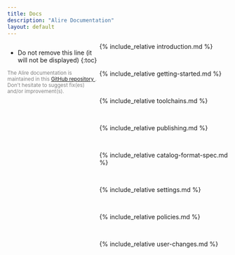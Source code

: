 ```yaml
---
title: Docs
description: "Alire Documentation"
layout: default
---
```

<div class="card">
  <style>
/* Create two equal columns that floats next to each other */
.doc_toc {
  float: left;
  width: 15em;
  position: sticky;
  top: 1em;
  bottom: 1em;
  overflow-y: scroll;
  height: 100vh;
}

.doc_content {
  float: left;
  width: calc(100% - 15em);
  padding-left: 1em;
}

/* Clear floats after the columns */
.doc_row:after {
  content: "";
  display: table;
  clear: both;
}

/* Responsive layout - makes the two columns stack on top of each other instead
of next to each other */

@media screen and (max-width: 60em) {
  .doc_toc {
    width: 100%;
  }
  .doc_content {
    width: 100%;
  }
}

/* Table-of-content style */
#markdown-toc {
  padding-left: 1em;
  font-size: smaller;
}
#markdown-toc ul {
  padding-left: 1em;
}


</style>
<div class="doc_row">
 <div class="doc_toc">
  <div markdown="1">

   * Do not remove this line (it will not be displayed)
   {:toc}

  </div>
  <small style="color:#808080">
    The Alire documentation is maintained in this
    <a href="https://github.com/alire-project/alire/tree/master/doc">
      GitHub repository </a>. Don't hesitate to suggest fix(es) and/or
      improvement(s).
  </small>
 </div>
  <div class="doc_content" markdown="1">

 <!-- All the empty lines below, as well as the absence of indentation, seem to
   be required for a correct parsing of the markdown files -->

{% include_relative introduction.md %}

<br>

{% include_relative getting-started.md %}

<br>

{% include_relative toolchains.md %}

<br>

{% include_relative publishing.md %}

<br>

{% include_relative catalog-format-spec.md %}

<br>

{% include_relative settings.md %}

<br>

{% include_relative policies.md %}

<br>

{% include_relative user-changes.md %}

  </div>
 </div>
</div>
